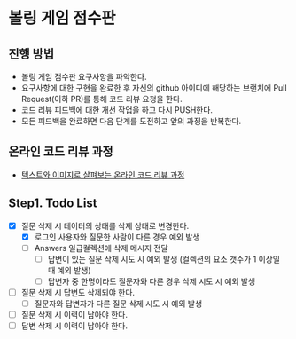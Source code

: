 # 볼링 게임 점수판
## 진행 방법
* 볼링 게임 점수판 요구사항을 파악한다.
* 요구사항에 대한 구현을 완료한 후 자신의 github 아이디에 해당하는 브랜치에 Pull Request(이하 PR)를 통해 코드 리뷰 요청을 한다.
* 코드 리뷰 피드백에 대한 개선 작업을 하고 다시 PUSH한다.
* 모든 피드백을 완료하면 다음 단계를 도전하고 앞의 과정을 반복한다.

## 온라인 코드 리뷰 과정
* [텍스트와 이미지로 살펴보는 온라인 코드 리뷰 과정](https://github.com/next-step/nextstep-docs/tree/master/codereview)

## Step1. Todo List
- [X] 질문 삭제 시 데이터의 상태를 삭제 상태로 변경한다.
    - [X] 로그인 사용자와 질문한 사람이 다른 경우 예외 발생
    - [ ] Answers 일급컬렉션에 삭제 메시지 전달
        - [ ] 답변이 있는 질문 삭제 시도 시 예외 발생 (컬렉션의 요소 갯수가 1 이상일 때 예외 발생)
        - [ ] 답변자 중 한명이라도 질문자와 다른 경우 삭제 시도 시 예외 발생
- [ ] 질문 삭제 시 답변도 삭제되야 한다.
    - [ ] 질문자와 답변자가 다른 질문 삭제 시도 시 예외 발생
- [ ] 질문 삭제 시 이력이 남아야 한다.
- [ ] 답변 삭제 시 이력이 남아야 한다.
